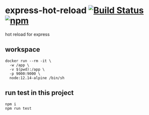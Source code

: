 # express-hot-reload [![Build Status](https://travis-ci.org/BibbyChung/express-hot-reload.svg?branch=master)](https://travis-ci.org/BibbyChung/express-hot-reload) [![npm](https://img.shields.io/npm/v/express-hot-reload.svg)](https://github.com/BibbyChung/express-hot-reload)

hot reload for express

## workspace

``` docker
docker run --rm -it \
  -w /app \
  -v $(pwd):/app \
  -p 9000:9000 \
  node:12.14-alpine /bin/sh
```

## run test in this project

``` bash
npm i
npm run test
```
